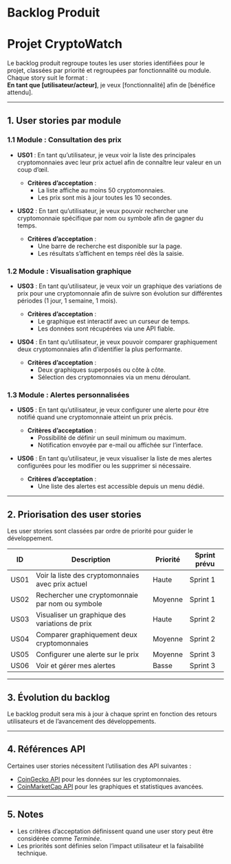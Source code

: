 # Backlog Produit

# Projet CryptoWatch  

Le backlog produit regroupe toutes les user stories identifiées pour le projet, classées par priorité et regroupées par fonctionnalité ou module. Chaque story suit le format :  
**En tant que [utilisateur/acteur]**, je veux [fonctionnalité] afin de [bénéfice attendu].  

---

## 1. User stories par module  

### 1.1 Module : Consultation des prix  
- **US01** : En tant qu’utilisateur, je veux voir la liste des principales cryptomonnaies avec leur prix actuel afin de connaître leur valeur en un coup d’œil.  
  - **Critères d’acceptation** :  
    - La liste affiche au moins 50 cryptomonnaies.  
    - Les prix sont mis à jour toutes les 10 secondes.  

- **US02** : En tant qu’utilisateur, je veux pouvoir rechercher une cryptomonnaie spécifique par nom ou symbole afin de gagner du temps.  
  - **Critères d’acceptation** :  
    - Une barre de recherche est disponible sur la page.  
    - Les résultats s’affichent en temps réel dès la saisie.  

### 1.2 Module : Visualisation graphique  
- **US03** : En tant qu’utilisateur, je veux voir un graphique des variations de prix pour une cryptomonnaie afin de suivre son évolution sur différentes périodes (1 jour, 1 semaine, 1 mois).  
  - **Critères d’acceptation** :  
    - Le graphique est interactif avec un curseur de temps.  
    - Les données sont récupérées via une API fiable.  

- **US04** : En tant qu’utilisateur, je veux pouvoir comparer graphiquement deux cryptomonnaies afin d’identifier la plus performante.  
  - **Critères d’acceptation** :  
    - Deux graphiques superposés ou côte à côte.  
    - Sélection des cryptomonnaies via un menu déroulant.  

### 1.3 Module : Alertes personnalisées  
- **US05** : En tant qu’utilisateur, je veux configurer une alerte pour être notifié quand une cryptomonnaie atteint un prix précis.  
  - **Critères d’acceptation** :  
    - Possibilité de définir un seuil minimum ou maximum.  
    - Notification envoyée par e-mail ou affichée sur l’interface.  

- **US06** : En tant qu’utilisateur, je veux visualiser la liste de mes alertes configurées pour les modifier ou les supprimer si nécessaire.  
  - **Critères d’acceptation** :  
    - Une liste des alertes est accessible depuis un menu dédié.  

---

## 2. Priorisation des user stories  
Les user stories sont classées par ordre de priorité pour guider le développement.  

| **ID**   | **Description**                                       | **Priorité**  | **Sprint prévu** |
|----------|-------------------------------------------------------|---------------|------------------|
| US01     | Voir la liste des cryptomonnaies avec prix actuel     | Haute         | Sprint 1         |
| US02     | Rechercher une cryptomonnaie par nom ou symbole       | Moyenne       | Sprint 1         |
| US03     | Visualiser un graphique des variations de prix        | Haute         | Sprint 2         |
| US04     | Comparer graphiquement deux cryptomonnaies            | Moyenne       | Sprint 2         |
| US05     | Configurer une alerte sur le prix                     | Moyenne       | Sprint 3         |
| US06     | Voir et gérer mes alertes                             | Basse         | Sprint 3         |

---

## 3. Évolution du backlog  
Le backlog produit sera mis à jour à chaque sprint en fonction des retours utilisateurs et de l’avancement des développements.  

---

## 4. Références API  
Certaines user stories nécessitent l’utilisation des API suivantes :  
- [CoinGecko API](https://www.coingecko.com/en/api) pour les données sur les cryptomonnaies.  
- [CoinMarketCap API](https://coinmarketcap.com/api/) pour les graphiques et statistiques avancées.  

---

## 5. Notes  
- Les critères d’acceptation définissent quand une user story peut être considérée comme *Terminée*.  
- Les priorités sont définies selon l’impact utilisateur et la faisabilité technique.  
